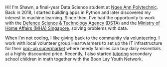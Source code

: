 ---
---

Hi! I'm Shawn, a final-year Data Science student at [Ngee Ann Polytechnic](https://www.np.edu.sg/schools-courses/academic-schools/school-of-infocomm-technology/diploma-in-data-science). Back in 2018, I started building apps in Python and later discovered my interest in machine learning. Since then, I've had the opportunity to work with the [Defence Science & Technology Agency (DSTA)](https://dsta.gov.sg/) and the [Ministry of Home Affairs (MHA) Singapore](https://www.mha.gov.sg/), solving problems with data.

When I'm not coding, I like giving back to the community via
volunteering. I work with local volunteer group Heartwarmers to set up the IT infrastructure for their [pop-up supermarket](https://pride.kindness.sg/pop-up-supermarket-lets-needy-choose-what-they-need/) where needy families can buy daily essentials at a highly discounted price. Recently, I also started [tutoring](https://www.instagram.com/p/C5sv8OFtWJW/) secondary school children in math together with the Boon Lay Youth Network.
